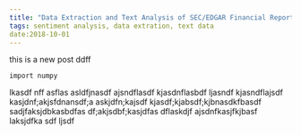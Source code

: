 ```yaml
---
title: "Data Extraction and Text Analysis of SEC/EDGAR Financial Reports"
tags: sentiment analysis, data extration, text data
date:2018-10-01
---
```

this is a new post ddff

```
import numpy

```

lkasdf
nff asflas asldfjnasdf ajsndflasdf kjasdnflasbdf ljasndf
kjasndflajsdf kasjdnf;akjsfdnansdf;a askjdfn;kajsdf kjasdf;kjabsdf;kjbnasdkfbasdf sadjfaksjdbkasbdfas df;akjsdbf;kasjdfas dflaskdjf
ajsdnfkasjfkjbasf laksjdfka sdf ljsdf 